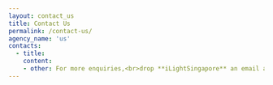 ```yaml
---
layout: contact_us
title: Contact Us
permalink: /contact-us/
agency_name: 'us'
contacts:
  - title:
    content:
    - other: For more enquiries,<br>drop **iLightSingapore** an email at info@ilight.sg   
---
```

